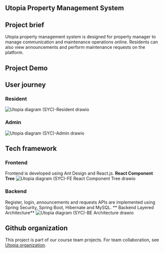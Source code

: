  
## Utopia Property Management System

## Project brief 
Utopia property management system is designed for property manager to manage communication and maintenance operations online. Residents can also view announcements and perform maintenance requests on the platform. 

## Project Demo 

## User journey 
### Resident 
![Utopia diagram (SYC)-Resident drawio](https://user-images.githubusercontent.com/86585163/136869352-a01f4396-542d-4c28-adfd-6cce09b0f12c.png)

### Admin
![Utopia diagram (SYC)-Admin drawio](https://user-images.githubusercontent.com/86585163/136869202-3b23703d-c2ea-49e3-8f13-6821f10593c0.png)

## Tech framework 
### Frontend 
Frontend is developed using Ant Design and React.js.
**React Component Tree**
![Utopia diagram (SYC)-FE React Component Tree drawio](https://user-images.githubusercontent.com/86585163/136869556-7ad90781-3ae3-49a9-b1ca-52dc5b57c7d5.png)

### Backend
Register, login, announcements and requests APIs are implemented using Spring Security, Spring Boot, Hibernate and MySQL. 
** Backend Layered Architecture**
![Utopia diagram (SYC)-BE Architecture drawio](https://user-images.githubusercontent.com/86585163/136869561-dcce0a83-b856-44fd-8a46-984afbca64e8.png)

## Github organization 
This project is part of our course team projects. 
For team collaboration, see [Utopia organization](https://github.com/utopia-community).
